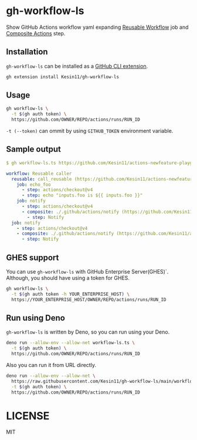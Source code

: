 # gh-workflow-ls

Show GitHub Actions workflow yaml expanding
[Reusable Workflow](https://docs.github.com/en/actions/using-workflows/reusing-workflows)
job and
[Composite Actions](https://docs.github.com/en/actions/creating-actions/creating-a-composite-action)
step.

## Installation

`gh-workflow-ls` can be installed as a
[GitHub CLI extension](https://cli.github.com/manual/gh_extension).

```bash
gh extension install Kesin11/gh-workflow-ls
```

## Usage

```bash
gh workflow-ls \
  -t $(gh auth token) \
  https://github.com/OWNER/REPO/actions/runs/RUN_ID
```

`-t (--token)` can ommit by using `GITHUB_TOKEN` environment variable.

## Sample output

```yaml
$ gh workflow-ls.ts https://github.com/Kesin11/actions-newfeature-playground/actions/runs/7772753912

workflow: Reusable caller
  reusable: call_reusable (https://github.com/Kesin11/actions-newfeature-playground/blob/f05f80f4c370179b42dd9e8d6824ddbcf9f9a5cc/.github/workflows/reusable_callable.yml)
    job: echo_foo
      - step: actions/checkout@v4
      - step: echo "inputs.foo is ${{ inputs.foo }}"
    job: notify
      - step: actions/checkout@v4
      - composite: ./.github/actions/notify (https://github.com/Kesin11/actions-newfeature-playground/blob/f05f80f4c370179b42dd9e8d6824ddbcf9f9a5cc/.github/actions/notify/action.yml)
        - step: Notify
  job: notify
    - step: actions/checkout@v4
    - composite: ./.github/actions/notify (https://github.com/Kesin11/actions-newfeature-playground/blob/f05f80f4c370179b42dd9e8d6824ddbcf9f9a5cc/.github/actions/notify/action.yml)
      - step: Notify
```

## GHES support

You can use `gh-workflow-ls` with GitHub Enterprise Server(GHES)`. Although, you
should have using a token for GHES.

```bash
gh workflow-ls \
  -t $(gh auth token -h YOUR_ENTERPRISE_HOST) \
  https://YOUR_ENTERPRISE_HOST/OWNER/REPO/actions/runs/RUN_ID
```

## Run using Deno

`gh-workflow-ls` is written by Deno, so you can run using your Deno.

```bash
deno run --allow-env --allow-net workflow-ls.ts \
  -t $(gh auth token) \
  https://github.com/OWNER/REPO/actions/runs/RUN_ID
```

Also you can run it from URL directly.

```bash
deno run --allow-env --allow-net \
  https://raw.githubusercontent.com/Kesin11/gh-workflow-ls/main/workflow-ls.ts \
  -t $(gh auth token) \
  https://github.com/OWNER/REPO/actions/runs/RUN_ID
```

# LICENSE

MIT
